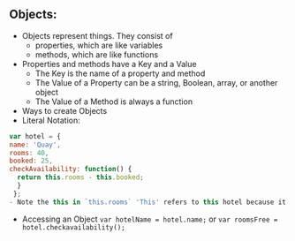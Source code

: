 ## Objects:
- Objects represent things.  They consist of
    - properties, which are like variables
    - methods, which are like functions
- Properties and methods have a Key and a Value
    - The Key is the name of a property and method
    - The Value of a Property can be a string, Boolean, array, or another object
    - The Value of a Method is always a function
- Ways to create Objects
- Literal Notation:
```javascript
var hotel = {
name: 'Quay',
rooms: 40,
booked: 25,
checkAvailability: function() {
  return this.rooms - this.booked;
  }
 };
- Note the this in `this.rooms` 'This' refers to this hotel because it is contained within the Object
```
   - Accessing an Object `var hotelName = hotel.name;` or `var roomsFree = hotel.checkavailability();`
   
